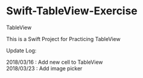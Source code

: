 # Swift-TableView-Exercise
TableView

This is a Swift Project for Practicing TableView

Update Log:

2018/03/16 : Add new cell to TableView   
2018/03/23 : Add image picker  
